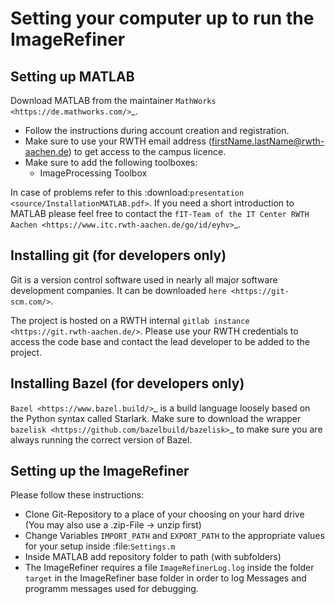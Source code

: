 Setting your computer up to run the ImageRefiner
================================================

Setting up MATLAB
-----------------

Download MATLAB from the maintainer `MathWorks <https://de.mathworks.com/>`_.
  * Follow the instructions during account creation and registration.  
  * Make sure to use your RWTH email address (firstName.lastName@rwth-aachen.de) to get access to the campus licence.
  * Make sure to add the following toolboxes: 
    - ImageProcessing Toolbox
  
In case of problems refer to this :download:`presentation <source/InstallationMATLAB.pdf>`.
If you need a short introduction to MATLAB please feel free to contact the `fIT-Team of the IT Center RWTH Aachen <https://www.itc.rwth-aachen.de/go/id/eyhv>`_.


Installing git (for developers only)
------------------------------------

Git is a version control software used in nearly all major software development companies. It can be downloaded `here <https://git-scm.com/>`. 

The project is hosted on a RWTH internal `gitlab instance <https://git.rwth-aachen.de/>`. 
Please use your RWTH credentials to access the code base and contact the lead developer to be added to the project. 


Installing Bazel (for developers only)
--------------------------------------

`Bazel <https://www.bazel.build/>`_ is a build language loosely based on the Python syntax called Starlark. 
Make sure to download the wrapper `bazelisk <https://github.com/bazelbuild/bazelisk>`_ to make sure you are always running the correct version of Bazel.


Setting up the ImageRefiner
---------------------------

Please follow these instructions:
  * Clone Git-Repository to a place of your choosing on your hard drive (You may also use a .zip-File -> unzip first)
  * Change Variables `IMPORT_PATH` and `EXPORT_PATH` to the appropriate values for your setup inside :file:`Settings.m`  
  * Inside MATLAB add repository folder to path (with subfolders)
  * The ImageRefiner requires a file `ImageRefinerLog.log` inside the folder `target` in the ImageRefiner base folder in order to log Messages and programm messages used for debugging. 